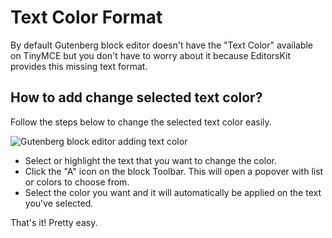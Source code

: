 # Text Color Format

By default Gutenberg block editor doesn't have the "Text Color" available on TinyMCE but you don't have to worry about it because EditorsKit provides this missing text format.

## How to add change selected text color?

Follow the steps below to change the selected text color easily.

![Gutenberg block editor adding text color](https://cldup.com/6mjmSfmGIT.gif)

- Select or highlight the text that you want to change the color.
- Click the "A" icon on the block Toolbar. This will open a popover with list or colors to choose from.
- Select the color you want and it will automatically be applied on the text you've selected.

That's it! Pretty easy.
